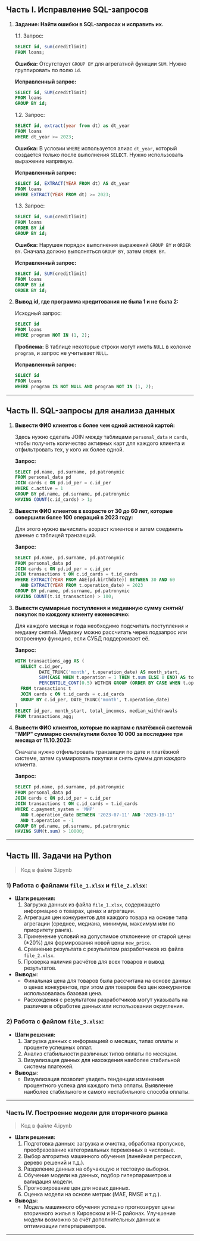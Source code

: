 ## Часть I. Исправление SQL-запросов

1. **Задание: Найти ошибки в SQL-запросах и исправить их.**
    
    1.1. Запрос:
    
    ```sql
    SELECT id, sum(creditlimit)
    FROM loans;
    ```
    
    **Ошибка:** Отсутствует `GROUP BY` для агрегатной функции `SUM`. Нужно группировать по полю `id`.
    
    **Исправленный запрос:**
    
    ```sql
    SELECT id, SUM(creditlimit)
    FROM loans
    GROUP BY id;
    ```
    
    1.2. Запрос:
    
    ```sql
    SELECT id, extract(year from dt) as dt_year
    FROM loans
    WHERE dt_year >= 2023;
    ```
    
    **Ошибка:** В условии `WHERE` используется алиас `dt_year`, который создается только после выполнения `SELECT`. Нужно использовать выражение напрямую.
    
    **Исправленный запрос:**
    
    ```sql
    SELECT id, EXTRACT(YEAR FROM dt) AS dt_year
    FROM loans
    WHERE EXTRACT(YEAR FROM dt) >= 2023;
    ```
    
    1.3. Запрос:
    
    ```sql
    SELECT id, sum(creditlimit)
    FROM loans
    ORDER BY id
    GROUP BY id;
    ```
    
    **Ошибка:** Нарушен порядок выполнения выражений `GROUP BY` и `ORDER BY`. Сначала должно выполняться `GROUP BY`, затем `ORDER BY`.
    
    **Исправленный запрос:**
    
    ```sql
    SELECT id, SUM(creditlimit)
    FROM loans
    GROUP BY id
    ORDER BY id;
    ```
    
2. **Вывод id, где программа кредитования не была 1 и не была 2:**
    
    Исходный запрос:
    
    ```sql
    SELECT id
    FROM loans
    WHERE program NOT IN (1, 2);
    ```
    
    **Проблема:** В таблице некоторые строки могут иметь `NULL` в колонке `program`, и запрос не учитывает `NULL`.
    
    **Исправленный запрос:**
    
    ```sql
    SELECT id
    FROM loans
    WHERE program IS NOT NULL AND program NOT IN (1, 2);
    ```
    

---

## Часть II. SQL-запросы для анализа данных

1. **Вывести ФИО клиентов с более чем одной активной картой:**
    
    Здесь нужно сделать JOIN между таблицами `personal_data` и `cards`, чтобы получить количество активных карт для каждого клиента и отфильтровать тех, у кого их более одной.
    
    **Запрос:**
    
    ```sql
    SELECT pd.name, pd.surname, pd.patronymic
    FROM personal_data pd
    JOIN cards c ON pd.id_per = c.id_per
    WHERE c.active = 1
    GROUP BY pd.name, pd.surname, pd.patronymic
    HAVING COUNT(c.id_cards) > 1;
    
    ```
    
2. **Вывести ФИО клиентов в возрасте от 30 до 60 лет, которые совершили более 100 операций в 2023 году:**
    
    Для этого нужно вычислить возраст клиентов и затем соединить данные с таблицей транзакций.
    
    **Запрос:**
    
    ```sql
    SELECT pd.name, pd.surname, pd.patronymic
    FROM personal_data pd
    JOIN cards c ON pd.id_per = c.id_per
    JOIN transactions t ON c.id_cards = t.id_cards
    WHERE EXTRACT(YEAR FROM AGE(pd.birthdate)) BETWEEN 30 AND 60
      AND EXTRACT(YEAR FROM t.operation_date) = 2023
    GROUP BY pd.name, pd.surname, pd.patronymic
    HAVING COUNT(t.id_transaction) > 100;
    
    ```
    
3. **Вывести суммарные поступления и медианную сумму снятий/покупок по каждому клиенту ежемесячно:**
    
    Для каждого месяца и года необходимо подсчитать поступления и медиану снятий. Медиану можно рассчитать через подзапрос или встроенную функцию, если СУБД поддерживает её.
    
    **Запрос:**
    
    ```sql
    WITH transactions_agg AS (
      SELECT c.id_per,
             DATE_TRUNC('month', t.operation_date) AS month_start,
             SUM(CASE WHEN t.operation = 1 THEN t.sum ELSE 0 END) AS total_incomes,
             PERCENTILE_CONT(0.5) WITHIN GROUP (ORDER BY CASE WHEN t.operation = -1 THEN t.sum END) AS median_withdrawals
      FROM transactions t
      JOIN cards c ON t.id_cards = c.id_cards
      GROUP BY c.id_per, DATE_TRUNC('month', t.operation_date)
    )
    SELECT id_per, month_start, total_incomes, median_withdrawals
    FROM transactions_agg;
    
    ```
    
4. **Вывести ФИО клиентов, которые по картам с платёжной системой "МИР" суммарно сняли/купили более 10 000 за последние три месяца от 11.10.2023:**
    
    Сначала нужно отфильтровать транзакции по дате и платёжной системе, затем суммировать покупки и снять суммы для каждого клиента.
    
    **Запрос:**
    
    ```sql
    SELECT pd.name, pd.surname, pd.patronymic
    FROM personal_data pd
    JOIN cards c ON pd.id_per = c.id_per
    JOIN transactions t ON c.id_cards = t.id_cards
    WHERE c.payment_system = 'МИР'
      AND t.operation_date BETWEEN '2023-07-11' AND '2023-10-11'
      AND t.operation = -1
    GROUP BY pd.name, pd.surname, pd.patronymic
    HAVING SUM(t.sum) > 10000;
    
    ```
    

---

## Часть III. Задачи на Python

> Код в файле 3.ipynb
> 

### 1) Работа с файлами `file_1.xlsx` и `file_2.xlsx`:

- **Шаги решения:**
    1. Загрузка данных из файла `file_1.xlsx`, содержащего информацию о товарах, ценах и агрегации.
    2. Агрегация цен конкурентов для каждого товара на основе типа агрегации (среднее, медиана, минимум, максимум или по приоритету ранга).
    3. Применение условий на допустимое отклонение от старой цены (±20%) для формирования новой цены `new_price`.
    4. Сравнение результата с результатом разработчиков из файла `file_2.xlsx`.
    5. Проверка наличия расчётов для всех товаров и вывод результатов.
- **Выводы**:
    - Финальная цена для товаров была рассчитана на основе данных о ценах конкурентов, при этом для товаров без цен конкурентов использовалась базовая цена.
    - Расхождения с результатом разработчиков могут указывать на различия в обработке данных или использовании округления.

### 2) Работа с файлом `file_3.xlsx`:

- **Шаги решения:**
    1. Загрузка данных с информацией о месяцах, типах оплаты и проценте успешных оплат.
    2. Анализ стабильности различных типов оплаты по месяцам.
    3. Визуализация данных для нахождения наиболее стабильной системы платежей.
- **Выводы**:
    - Визуализация позволит увидеть тенденции изменения процентного успеха для каждого типа оплаты. Выявление наиболее стабильного и самого нестабильного способа оплаты.

---

### Часть IV. Построение модели для вторичного рынка

> Код в файле 4.ipynb
> 
- **Шаги решения:**
    1. Подготовка данных: загрузка и очистка, обработка пропусков, преобразование категориальных переменных в числовые.
    2. Выбор алгоритма машинного обучения (линейная регрессия, дерево решений и т.д.).
    3. Разделение данных на обучающую и тестовую выборки.
    4. Обучение модели на данных, подбор гиперпараметров и валидация модели.
    5. Прогнозирование цен для новых данных.
    6. Оценка модели на основе метрик (MAE, RMSE и т.д.).
- **Выводы**:
    - Модель машинного обучения успешно прогнозирует цены вторичного жилья в Кировском и Н-С районах. Улучшение модели возможно за счёт дополнительных данных и оптимизации гиперпараметров.

---
